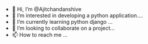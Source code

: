 - 👋 Hi, I’m @Ajitchandanshive
- 👀 I’m interested in developing a python application....
- 🌱 I’m currently learning python django ...
- 💞️ I’m looking to collaborate on a project...
- 📫 How to reach me ...

<!---
Ajitchandanshive/Ajitchandanshive is a ✨ special ✨ repository because its `README.md` (this file) appears on your GitHub profile.
You can click the Preview link to take a look at your changes.
--->
